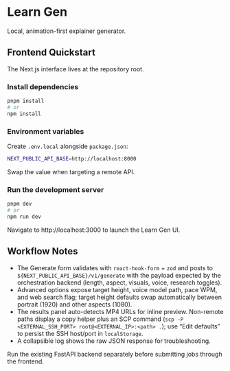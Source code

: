 # Learn Gen

Local, animation-first explainer generator.

## Frontend Quickstart

The Next.js interface lives at the repository root.

### Install dependencies

```bash
pnpm install
# or
npm install
```

### Environment variables

Create `.env.local` alongside `package.json`:

```bash
NEXT_PUBLIC_API_BASE=http://localhost:8000
```

Swap the value when targeting a remote API.

### Run the development server

```bash
pnpm dev
# or
npm run dev
```

Navigate to http://localhost:3000 to launch the Learn Gen UI.

## Workflow Notes

- The Generate form validates with `react-hook-form` + `zod` and posts to `${NEXT_PUBLIC_API_BASE}/v1/generate` with the payload expected by the orchestration backend (length, aspect, visuals, voice, research toggles).
- Advanced options expose target height, voice model path, pace WPM, and web search flag; target height defaults swap automatically between portrait (1920) and other aspects (1080).
- The results panel auto-detects MP4 URLs for inline preview. Non-remote paths display a copy helper plus an SCP command (`scp -P <EXTERNAL_SSH_PORT> root@<EXTERNAL_IP>:<path> .`); use “Edit defaults” to persist the SSH host/port in `localStorage`.
- A collapsible log shows the raw JSON response for troubleshooting.

Run the existing FastAPI backend separately before submitting jobs through the frontend.
